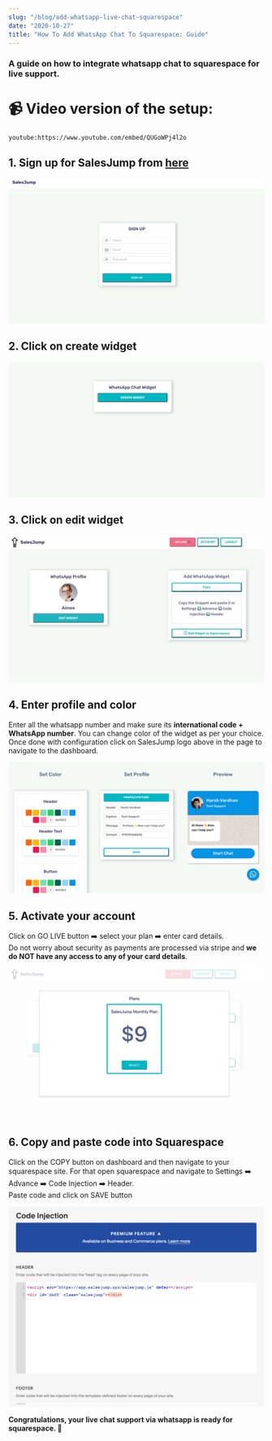 ```yaml
---
slug: "/blog/add-whatsapp-live-chat-squarespace"
date: "2020-10-27"
title: "How To Add WhatsApp Chat To Squarespace: Guide"
---
```


### A guide on how to integrate whatsapp chat to squarespace for live support.

# 📹 Video version of the setup:

`youtube:https://www.youtube.com/embed/QUGoWPj4l2o`

## 1. Sign up for SalesJump from <a href="https://app.salesjump.xyz/register" target="_blank">here</a>
![squarespace-whatsapp-signup](../images/squarespace-whatsapp-signup.png)

## 2. Click on create widget
![squarespace-whatsapp-create-widget](../images/squarespace-whatsapp-create-widget.png)

## 3. Click on edit widget
![squarespace-whatsapp-dashboard](../images/squarespace-whatsapp-dashboard.jpeg)

## 4. Enter profile and color
Enter all the whatsapp number and make sure its **international code + WhatsApp number**. You can change color of the widget as per your choice. Once done with configuration click on SalesJump logo above in the page to navigate to the dashboard.

![squarespace-whatsapp-design-widget](../images/squarespace-whatsapp-design-widget.png)

## 5. Activate your account
Click on GO LIVE button ➡️ select your plan ➡️ enter card details. <br/>Do not worry about security as payments are processed via stripe and **we do NOT have any access to any of your card details**.

![squarespace-whatsapp-plan](../images/squarespace-whatsapp-plan.png)

## 6. Copy and paste code into Squarespace
Click on the COPY button on dashboard and then navigate to your squarespace site.
For that open squarespace and navigate to Settings ➡️ Advance ➡️ Code Injection ➡️ Header. <br/>Paste code and click on SAVE button

![squarespace-whatsapp-code](../images/squarespace-whatsapp-code.png)


**Congratulations, your live chat support via whatsapp is ready for squarespace. 🚀**